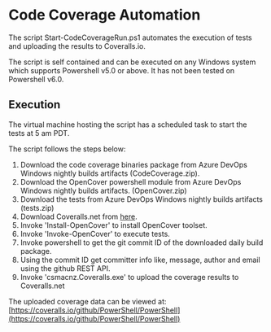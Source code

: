 # Code Coverage Automation

The script Start-CodeCoverageRun.ps1 automates the execution of tests and uploading the results to Coveralls.io.

The script is self contained and can be executed on any Windows system which supports Powershell v5.0 or above. It has not been tested on Powershell v6.0.

## Execution

The virtual machine hosting the script has a scheduled task to start the tests at 5 am PDT.

The script follows the steps below:

1. Download the code coverage binaries package from Azure DevOps Windows nightly builds artifacts (CodeCoverage.zip).
2. Download the OpenCover powershell module from Azure DevOps Windows nightly builds artifacts. (OpenCover.zip)
3. Download the tests from Azure DevOps Windows nightly builds artifacts (tests.zip)
4. Download Coveralls.net from [here](https://github.com/csMACnz/coveralls.net/releases/download/0.7.0/coveralls.net.0.7.0.nupkg).  
5. Invoke 'Install-OpenCover' to install OpenCover toolset.
6. Invoke 'Invoke-OpenCover' to execute tests.
7. Invoke powershell to get the git commit ID of the downloaded daily build package.
8. Using the commit ID get committer info like, message, author and email using the github REST API.
9. Invoke 'csmacnz.Coveralls.exe' to upload the coverage results to Coveralls.net

The uploaded coverage data can be viewed at: [https://coveralls.io/github/PowerShell/PowerShell](https://coveralls.io/github/PowerShell/PowerShell)
